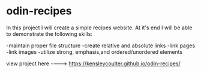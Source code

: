 # odin-recipes

In this project I will create a simple recipes website. At it's end
I will be able to demonstrate the following skills:

-maintain proper file structure
-create relative and absolute links
-link pages
-link images
-utilize strong, emphasis,and ordered/unordered elements


view project here ----> https://kensleycoulter.github.io/odin-recipes/
